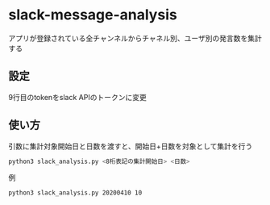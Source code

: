 # slack-message-analysis
アプリが登録されている全チャンネルからチャネル別、ユーザ別の発言数を集計する

## 設定
9行目のtokenをslack APIのトークンに変更

## 使い方
引数に集計対象開始日と日数を渡すと、開始日+日数を対象として集計を行う
```sh
python3 slack_analysis.py <8桁表記の集計開始日> <日数>
```

例
```sh
python3 slack_analysis.py 20200410 10
```
